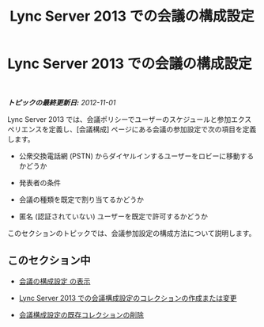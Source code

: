 ﻿---
title: Lync Server 2013 での会議の構成設定
TOCTitle: Lync Server 2013 での会議の構成設定
ms:assetid: 484c1426-c18a-4fc9-84d5-cc42689b59b8
ms:mtpsurl: https://technet.microsoft.com/ja-jp/library/JJ688045(v=OCS.15)
ms:contentKeyID: 49886945
ms.date: 05/19/2016
mtps_version: v=OCS.15
ms.translationtype: HT
---

# Lync Server 2013 での会議の構成設定

 

_**トピックの最終更新日:** 2012-11-01_

Lync Server 2013 では、会議ポリシーでユーザーのスケジュールと参加エクスペリエンスを定義し、\[会議構成\] ページにある会議の参加設定で次の項目を定義します。

  - 公衆交換電話網 (PSTN) からダイヤルインするユーザーをロビーに移動するかどうか

  - 発表者の条件

  - 会議の種類を既定で割り当てるかどうか

  - 匿名 (認証されていない) ユーザーを既定で許可するかどうか

このセクションのトピックでは、会議参加設定の構成方法について説明します。

## このセクション中

  - [会議の構成設定 の表示](lync-server-2013-view-meeting-configuration-settings.md)

  - [Lync Server 2013 での会議構成設定のコレクションの作成または変更](lync-server-2013-create-or-modify-a-collection-of-meeting-configuration-settings.md)

  - [会議構成設定の既存コレクションの削除](lync-server-2013-delete-an-existing-collection-of-meeting-configuration-settings.md)

